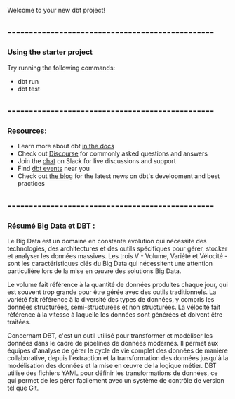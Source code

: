 Welcome to your new dbt project!

## ------------------------------------------------

### Using the starter project
Try running the following commands:
- dbt run
- dbt test

## ------------------------------------------------

### Resources:
- Learn more about dbt [in the docs](https://docs.getdbt.com/docs/introduction)
- Check out [Discourse](https://discourse.getdbt.com/) for commonly asked questions and answers
- Join the [chat](https://community.getdbt.com/) on Slack for live discussions and support
- Find [dbt events](https://events.getdbt.com) near you
- Check out [the blog](https://blog.getdbt.com/) for the latest news on dbt's development and best practices

## ------------------------------------------------

### Résumé Big Data et DBT :
Le Big Data est un domaine en constante évolution qui nécessite des technologies, des architectures et des outils spécifiques pour gérer, stocker et analyser les données massives. Les trois V - Volume, Variété et Vélocité - sont les caractéristiques clés du Big Data qui nécessitent une attention particulière lors de la mise en œuvre des solutions Big Data.

Le volume fait référence à la quantité de données produites chaque jour, qui est souvent trop grande pour être gérée avec des outils traditionnels.
La variété fait référence à la diversité des types de données, y compris les données structurées, semi-structurées et non structurées.
La vélocité fait référence à la vitesse à laquelle les données sont générées et doivent être traitées.

Concernant DBT, c'est un outil utilisé pour transformer et modéliser les données dans le cadre de pipelines de données modernes. Il permet aux équipes d'analyse de gérer le cycle de vie complet des données de manière collaborative, depuis l'extraction et la transformation des données jusqu'à la modélisation des données et la mise en œuvre de la logique métier.
DBT utilise des fichiers YAML pour définir les transformations de données, ce qui permet de les gérer facilement avec un système de contrôle de version tel que Git.
